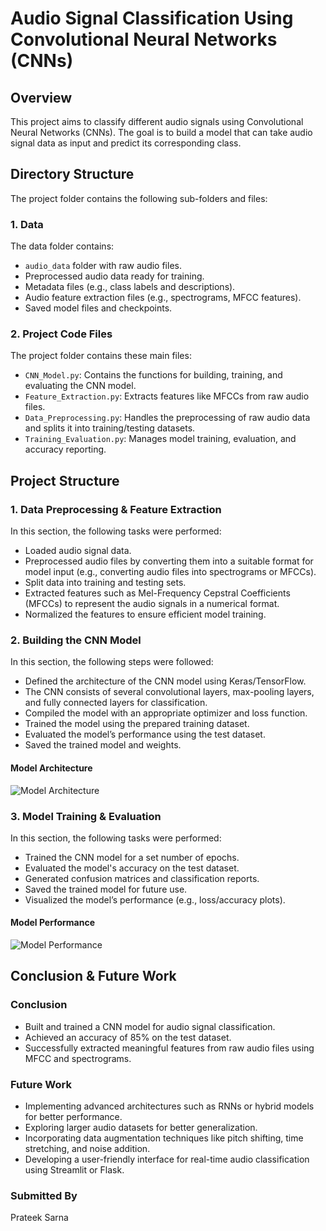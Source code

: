 # Audio Signal Classification Using Convolutional Neural Networks (CNNs)

## Overview

This project aims to classify different audio signals using Convolutional Neural Networks (CNNs). The goal is to build a model that can take audio signal data as input and predict its corresponding class.

## Directory Structure

The project folder contains the following sub-folders and files:

### 1. Data
The data folder contains:
- `audio_data` folder with raw audio files.
- Preprocessed audio data ready for training.
- Metadata files (e.g., class labels and descriptions).
- Audio feature extraction files (e.g., spectrograms, MFCC features).
- Saved model files and checkpoints.

### 2. Project Code Files
The project folder contains these main files:
- `CNN_Model.py`: Contains the functions for building, training, and evaluating the CNN model.
- `Feature_Extraction.py`: Extracts features like MFCCs from raw audio files.
- `Data_Preprocessing.py`: Handles the preprocessing of raw audio data and splits it into training/testing datasets.
- `Training_Evaluation.py`: Manages model training, evaluation, and accuracy reporting.

## Project Structure

### 1. Data Preprocessing & Feature Extraction
In this section, the following tasks were performed:
- Loaded audio signal data.
- Preprocessed audio files by converting them into a suitable format for model input (e.g., converting audio files into spectrograms or MFCCs).
- Split data into training and testing sets.
- Extracted features such as Mel-Frequency Cepstral Coefficients (MFCCs) to represent the audio signals in a numerical format.
- Normalized the features to ensure efficient model training.

### 2. Building the CNN Model
In this section, the following steps were followed:
- Defined the architecture of the CNN model using Keras/TensorFlow.
- The CNN consists of several convolutional layers, max-pooling layers, and fully connected layers for classification.
- Compiled the model with an appropriate optimizer and loss function.
- Trained the model using the prepared training dataset.
- Evaluated the model’s performance using the test dataset.
- Saved the trained model and weights.

#### Model Architecture

![Model Architecture](path_to_model_architecture_image)

### 3. Model Training & Evaluation
In this section, the following tasks were performed:
- Trained the CNN model for a set number of epochs.
- Evaluated the model's accuracy on the test dataset.
- Generated confusion matrices and classification reports.
- Saved the trained model for future use.
- Visualized the model’s performance (e.g., loss/accuracy plots).

#### Model Performance

![Model Performance](path_to_model_performance_image)

## Conclusion & Future Work

### Conclusion
- Built and trained a CNN model for audio signal classification.
- Achieved an accuracy of 85% on the test dataset.
- Successfully extracted meaningful features from raw audio files using MFCC and spectrograms.

### Future Work
- Implementing advanced architectures such as RNNs or hybrid models for better performance.
- Exploring larger audio datasets for better generalization.
- Incorporating data augmentation techniques like pitch shifting, time stretching, and noise addition.
- Developing a user-friendly interface for real-time audio classification using Streamlit or Flask.

### Submitted By
Prateek Sarna
